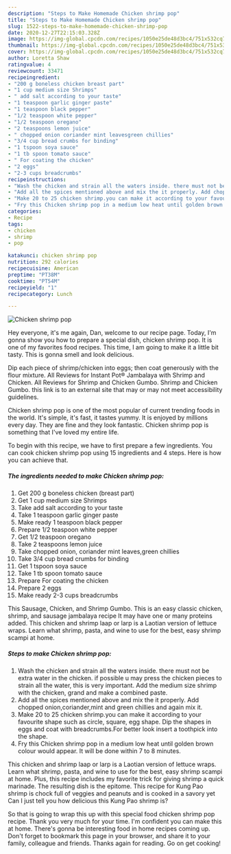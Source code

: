 ```yaml
---
description: "Steps to Make Homemade Chicken shrimp pop"
title: "Steps to Make Homemade Chicken shrimp pop"
slug: 1522-steps-to-make-homemade-chicken-shrimp-pop
date: 2020-12-27T22:15:03.328Z
image: https://img-global.cpcdn.com/recipes/1050e25de48d3bc4/751x532cq70/chicken-shrimp-pop-recipe-main-photo.jpg
thumbnail: https://img-global.cpcdn.com/recipes/1050e25de48d3bc4/751x532cq70/chicken-shrimp-pop-recipe-main-photo.jpg
cover: https://img-global.cpcdn.com/recipes/1050e25de48d3bc4/751x532cq70/chicken-shrimp-pop-recipe-main-photo.jpg
author: Loretta Shaw
ratingvalue: 4
reviewcount: 33471
recipeingredient:
- "200 g boneless chicken breast part"
- "1 cup medium size Shrimps"
- " add salt according to your taste"
- "1 teaspoon garlic ginger paste"
- "1 teaspoon black pepper"
- "1/2 teaspoon white pepper"
- "1/2 teaspoon oregano"
- "2 teaspoons lemon juice"
- " chopped onion coriander mint leavesgreen chillies"
- "3/4 cup bread crumbs for binding"
- "1 tspoon soya sauce"
- "1 tb spoon tomato sauce"
- " For coating the chicken"
- "2 eggs"
- "2-3 cups breadcrumbs"
recipeinstructions:
- "Wash the chicken and strain all the waters inside. there must not be extra water in the chicken. if possible u may press the chicken pieces to strain all the water, this is very important. Add the medium size shrimp with the chicken, grand and make a combined paste."
- "Add all the spices mentioned above and mix the it properly. Add chopped onion,coriander,mint and green chillies and again mix it."
- "Make 20 to 25 chicken shrimp.you can make it according to your favourite shape such as circle, square, egg shape. Dip the shapes in eggs and coat with breadcrumbs.For better look insert a toothpick into the shape."
- "Fry this Chicken shrimp pop in a medium low heat until golden brown colour would appear. It will be done within 7 to 8 minutes."
categories:
- Recipe
tags:
- chicken
- shrimp
- pop

katakunci: chicken shrimp pop 
nutrition: 292 calories
recipecuisine: American
preptime: "PT38M"
cooktime: "PT54M"
recipeyield: "1"
recipecategory: Lunch

---
```



![Chicken shrimp pop](https://img-global.cpcdn.com/recipes/1050e25de48d3bc4/751x532cq70/chicken-shrimp-pop-recipe-main-photo.jpg)

Hey everyone, it's me again, Dan, welcome to our recipe page. Today, I'm gonna show you how to prepare a special dish, chicken shrimp pop. It is one of my favorites food recipes. This time, I am going to make it a little bit tasty. This is gonna smell and look delicious.

Dip each piece of shrimp/chicken into eggs; then coat generously with the flour mixture. All Reviews for Instant Pot® Jambalaya with Shrimp and Chicken. All Reviews for Shrimp and Chicken Gumbo. Shrimp and Chicken Gumbo. this link is to an external site that may or may not meet accessibility guidelines.

Chicken shrimp pop is one of the most popular of current trending foods in the world. It's simple, it's fast, it tastes yummy. It is enjoyed by millions every day. They are fine and they look fantastic. Chicken shrimp pop is something that I've loved my entire life.


To begin with this recipe, we have to first prepare a few ingredients. You can cook chicken shrimp pop using 15 ingredients and 4 steps. Here is how you can achieve that.

<!--inarticleads1-->

##### The ingredients needed to make Chicken shrimp pop:

1. Get 200 g boneless chicken (breast part)
1. Get 1 cup medium size Shrimps
1. Take  add salt according to your taste
1. Take 1 teaspoon garlic ginger paste
1. Make ready 1 teaspoon black pepper
1. Prepare 1/2 teaspoon white pepper
1. Get 1/2 teaspoon oregano
1. Take 2 teaspoons lemon juice
1. Take  chopped onion, coriander mint leaves,green chillies
1. Take 3/4 cup bread crumbs for binding
1. Get 1 tspoon soya sauce
1. Take 1 tb spoon tomato sauce
1. Prepare  For coating the chicken
1. Prepare 2 eggs
1. Make ready 2-3 cups breadcrumbs


This Sausage, Chicken, and Shrimp Gumbo. This is an easy classic chicken, shrimp, and sausage jambalaya recipe It may have one or many proteins added. This chicken and shrimp laap or larp is a Laotian version of lettuce wraps. Learn what shrimp, pasta, and wine to use for the best, easy shrimp scampi at home. 

<!--inarticleads2-->

##### Steps to make Chicken shrimp pop:

1. Wash the chicken and strain all the waters inside. there must not be extra water in the chicken. if possible u may press the chicken pieces to strain all the water, this is very important. Add the medium size shrimp with the chicken, grand and make a combined paste.
1. Add all the spices mentioned above and mix the it properly. Add chopped onion,coriander,mint and green chillies and again mix it.
1. Make 20 to 25 chicken shrimp.you can make it according to your favourite shape such as circle, square, egg shape. Dip the shapes in eggs and coat with breadcrumbs.For better look insert a toothpick into the shape.
1. Fry this Chicken shrimp pop in a medium low heat until golden brown colour would appear. It will be done within 7 to 8 minutes.


This chicken and shrimp laap or larp is a Laotian version of lettuce wraps. Learn what shrimp, pasta, and wine to use for the best, easy shrimp scampi at home. Plus, this recipe includes my favorite trick for giving shrimp a quick marinade. The resulting dish is the epitome. This recipe for Kung Pao shrimp is chock full of veggies and peanuts and is cooked in a savory yet Can I just tell you how delicious this Kung Pao shrimp is? 

So that is going to wrap this up with this special food chicken shrimp pop recipe. Thank you very much for your time. I'm confident you can make this at home. There's gonna be interesting food in home recipes coming up. Don't forget to bookmark this page in your browser, and share it to your family, colleague and friends. Thanks again for reading. Go on get cooking!
